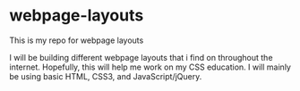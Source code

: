 webpage-layouts
===============

This is my repo for webpage layouts

I will be building different webpage layouts that i find on throughout the internet.  Hopefully, this will help me work on my CSS education.  I will mainly be using basic HTML, CSS3, and JavaScript/jQuery. 

